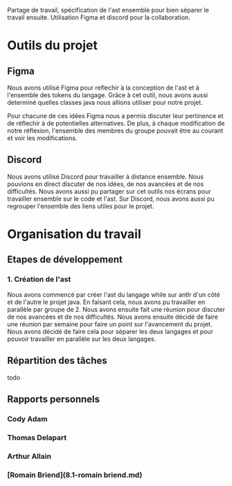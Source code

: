 Partage de travail, spécification de l'ast ensemble pour bien séparer le travail ensuite.
Utilisation Figma et discord pour la collaboration.

# Outils du projet

## Figma

Nous avons utilisé Figma pour reflechir à la conception de l'ast et à l'ensemble des tokens du langage. Grâce à cet outil, nous avons aussi determiné quelles classes java nous allions utiliser pour notre projet.

Pour chacune de ces idées Figma nous a permis discuter leur pertinence et de réflechir à de potentielles alternatives. De plus, à chaque modification de notre réflexion, l'ensemble des membres du groupe pouvait être au courant et voir les modifications.

## Discord

Nous avons utilisé Discord pour travailler à distance ensemble. Nous pouvions en direct discuter de nos idées, de nos avancées et de nos difficultés. Nous avons aussi pu partager sur cet outils nos écrans pour travailler ensemble sur le code et l'ast. Sur Discord, nous avons aussi pu regrouper l'ensemble des liens utiles pour le projet.

# Organisation du travail

## Etapes de développement

### 1. Création de l'ast

Nous avons commencé par créer l'ast du langage while sur antlr d'un côté et de l'autre le projet java. En faisant cela, nous avons pu travailler en parallèle par groupe de 2. Nous avons ensuite fait une réunion pour discuter de nos avancées et de nos difficultés. Nous avons ensuite décidé de faire une réunion par semaine pour faire un point sur l'avancement du projet.
 Nous avons décidé de faire cela pour séparer les deux langages et pour pouvoir travailler en parallèle sur les deux langages.

## Répartition des tâches

todo

## Rapports personnels

### Cody Adam

### Thomas Delapart

### Arthur Allain

### [Romain Briend](8.1-romain briend.md)
